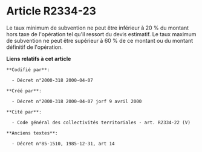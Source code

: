 # Article R2334-23

Le taux minimum de subvention ne peut être inférieur à 20 % du montant hors taxe de l'opération tel qu'il ressort du devis
estimatif. Le taux maximum de subvention ne peut être supérieur à 60 % de ce montant ou du montant définitif de l'opération.

**Liens relatifs à cet article**

	**Codifié par**:

	  - Décret n°2000-318 2000-04-07

	**Créé par**:

	  - Décret n°2000-318 2000-04-07 jorf 9 avril 2000

	**Cité par**:

	  - Code général des collectivités territoriales - art. R2334-22 (V)

	**Anciens textes**:

	  - Décret n°85-1510, 1985-12-31, art 14
